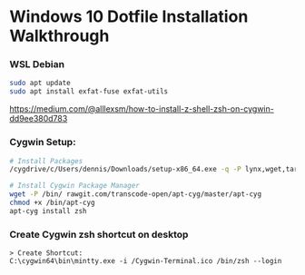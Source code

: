 # Windows 10 Dotfile Installation Walkthrough

### WSL Debian
```zsh
sudo apt update
sudo apt install exfat-fuse exfat-utils
```
https://medium.com/@alllexsm/how-to-install-z-shell-zsh-on-cygwin-dd9ee380d783


### Cygwin Setup:

```zsh
# Install Packages
/cygdrive/c/Users/dennis/Downloads/setup-x86_64.exe -q -P lynx,wget,tar,git,vim,gcc-g++,cmake,make

# Install Cygwin Package Manager
wget -P /bin/ rawgit.com/transcode-open/apt-cyg/master/apt-cyg
chmod +x /bin/apt-cyg
apt-cyg install zsh

```

### Create Cygwin zsh shortcut on desktop

```
> Create Shortcut:
C:\cygwin64\bin\mintty.exe -i /Cygwin-Terminal.ico /bin/zsh --login
```
